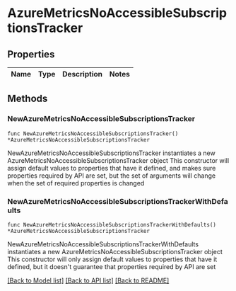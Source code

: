 # AzureMetricsNoAccessibleSubscriptionsTracker

## Properties

Name | Type | Description | Notes
------------ | ------------- | ------------- | -------------

## Methods

### NewAzureMetricsNoAccessibleSubscriptionsTracker

`func NewAzureMetricsNoAccessibleSubscriptionsTracker() *AzureMetricsNoAccessibleSubscriptionsTracker`

NewAzureMetricsNoAccessibleSubscriptionsTracker instantiates a new AzureMetricsNoAccessibleSubscriptionsTracker object
This constructor will assign default values to properties that have it defined,
and makes sure properties required by API are set, but the set of arguments
will change when the set of required properties is changed

### NewAzureMetricsNoAccessibleSubscriptionsTrackerWithDefaults

`func NewAzureMetricsNoAccessibleSubscriptionsTrackerWithDefaults() *AzureMetricsNoAccessibleSubscriptionsTracker`

NewAzureMetricsNoAccessibleSubscriptionsTrackerWithDefaults instantiates a new AzureMetricsNoAccessibleSubscriptionsTracker object
This constructor will only assign default values to properties that have it defined,
but it doesn't guarantee that properties required by API are set


[[Back to Model list]](../README.md#documentation-for-models) [[Back to API list]](../README.md#documentation-for-api-endpoints) [[Back to README]](../README.md)


